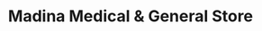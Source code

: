 ---
title: "Madina Medical & General Store"
url: /karachi/madina-medical-und-general-store/
shop: Sanitätshaus
---